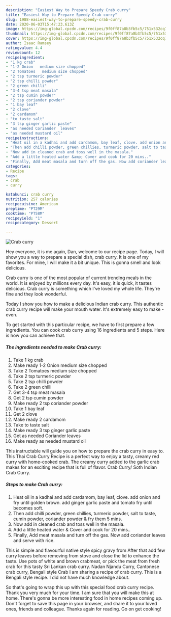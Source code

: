 ```yaml
---
description: "Easiest Way to Prepare Speedy Crab curry"
title: "Easiest Way to Prepare Speedy Crab curry"
slug: 1988-easiest-way-to-prepare-speedy-crab-curry
date: 2020-06-03T15:47:23.613Z
image: https://img-global.cpcdn.com/recipes/9f0ff87a8b3fb5c5/751x532cq70/crab-curry-recipe-main-photo.jpg
thumbnail: https://img-global.cpcdn.com/recipes/9f0ff87a8b3fb5c5/751x532cq70/crab-curry-recipe-main-photo.jpg
cover: https://img-global.cpcdn.com/recipes/9f0ff87a8b3fb5c5/751x532cq70/crab-curry-recipe-main-photo.jpg
author: Isaac Ramsey
ratingvalue: 4.4
reviewcount: 12
recipeingredient:
- "1 kg crab"
- "1-2 Onion   medium size chopped"
- "2 Tomatoes   medium size chopped"
- "2 tsp turmeric powder"
- "2 tsp chilli powder"
- "2 green chilli"
- "3-4 tsp meat masala"
- "2 tsp cumin powder"
- "2 tsp coriander powder"
- "1 bay leaf"
- "2 clove"
- "2 cardamom"
- "to taste salt"
- "3 tsp ginger garlic paste"
- "as needed Coriander  leaves"
- "as needed mustard oil"
recipeinstructions:
- "Heat oil in a kadhai and add cardamom, bay leaf, clove. add onion and fry until golden brown. add ginger garlic paste and tomato fry until becomes soft."
- "Then add chilli powder, green chillies, turmeric powder, salt to taste, cumin powder, coriander powder &amp; fry them 5 mins."
- "Now add in cleaned crab and toss well in the masala."
- "Add a little heated water &amp; Cover and cook for 20 mins.."
- "Finally, Add meat masala and turn off the gas. Now add coriander leaves and serve with rice."
categories:
- Recipe
tags:
- crab
- curry

katakunci: crab curry 
nutrition: 257 calories
recipecuisine: American
preptime: "PT29M"
cooktime: "PT58M"
recipeyield: "1"
recipecategory: Dessert

---
```



![Crab curry](https://img-global.cpcdn.com/recipes/9f0ff87a8b3fb5c5/751x532cq70/crab-curry-recipe-main-photo.jpg)

Hey everyone, it is me again, Dan, welcome to our recipe page. Today, I will show you a way to prepare a special dish, crab curry. It is one of my favorites. For mine, I will make it a bit unique. This is gonna smell and look delicious.

Crab curry is one of the most popular of current trending meals in the world. It is enjoyed by millions every day. It's easy, it is quick, it tastes delicious. Crab curry is something which I've loved my whole life. They're fine and they look wonderful.

Today I show you how to make a delicious Indian crab curry. This authentic crab curry recipe will make your mouth water. It&#39;s extremely easy to make - even.


To get started with this particular recipe, we have to first prepare a few ingredients. You can cook crab curry using 16 ingredients and 5 steps. Here is how you can achieve that.

<!--inarticleads1-->

##### The ingredients needed to make Crab curry:

1. Take 1 kg crab
1. Make ready 1-2 Onion   medium size chopped
1. Take 2 Tomatoes   medium size chopped
1. Take 2 tsp turmeric powder
1. Take 2 tsp chilli powder
1. Take 2 green chilli
1. Get 3-4 tsp meat masala
1. Get 2 tsp cumin powder
1. Make ready 2 tsp coriander powder
1. Take 1 bay leaf
1. Get 2 clove
1. Make ready 2 cardamom
1. Take to taste salt
1. Make ready 3 tsp ginger garlic paste
1. Get as needed Coriander  leaves
1. Make ready as needed mustard oil


This instructable will guide you on how to prepare the crab curry in easy to. This Thai Crab Curry Recipe is a perfect way to enjoy a tasty, creamy red curry with home-cooked crab. The creamy curry added to the garlic crab makes for an exciting recipe that is full of flavor. Crab Curry/ Soth Indian Crab Curry. 

<!--inarticleads2-->

##### Steps to make Crab curry:

1. Heat oil in a kadhai and add cardamom, bay leaf, clove. add onion and fry until golden brown. add ginger garlic paste and tomato fry until becomes soft.
1. Then add chilli powder, green chillies, turmeric powder, salt to taste, cumin powder, coriander powder &amp; fry them 5 mins.
1. Now add in cleaned crab and toss well in the masala.
1. Add a little heated water &amp; Cover and cook for 20 mins..
1. Finally, Add meat masala and turn off the gas. Now add coriander leaves and serve with rice.


This is simple and flavourful native style spicy gravy from After that add few curry leaves before removing from stove and close the lid to enhance the taste. Use pots of white and brown crabmeat, or pick the meat from fresh crab for this tasty Sri Lankan crab curry. Nadan Njandu Curry, Cantonese crab curry, Bengali style Crab I am sharing a recipe of crab curry. This is a Bengali style recipe. I did not have much knowledge about. 

So that's going to wrap this up with this special food crab curry recipe. Thank you very much for your time. I am sure that you will make this at home. There's gonna be more interesting food in home recipes coming up. Don't forget to save this page in your browser, and share it to your loved ones, friends and colleague. Thanks again for reading. Go on get cooking!
